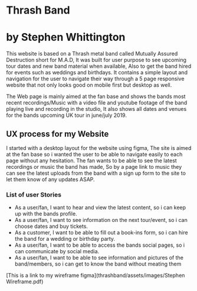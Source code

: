 # Thrash Band

# by Stephen Whittington

This website is based on a Thrash metal band called Mutually Assured Destruction short for M.A.D, It was built for user purpose to see upcoming
tour dates and new band material when available, Also to get the band hired for events such as weddings and birthdays. It contains a simple layout and navigation
for the user to navigate their way through a 5 page responsive website that not only looks good on mobile first but desktop as well.

The Web page is mainly aimed at the fan base and shows the bands most recent recordings/Music with a video file and youtube footage of the band playing live and
recording in the studio, It also shows all dates and venues for the bands upcoming UK tour in june/july 2019. 

## UX process for my Website

I started with a desktop layout for the website using figma, The site is aimed at the fan base so i wanted the user to be able to navigate easily
to each page without any hesitation. The fan wants to be able to see the latest recordings or music the band has made, So by a page link to music they can see
the latest uploads from the band with a sign up form to the site to let them know of any updates ASAP.

### List of user Stories

* As a user/fan, I want to hear and view the latest content, so i can keep up with the bands profile.
* As a user/fan, I want to see information on the next tour/event, so i can choose dates and buy tickets.
* As a customer, I want to be able to fill out a book-ins form, so i can hire the band for a wedding or birthday party.
* As a user/fan, I want to be able to access the bands social pages, so i can communicate by social media.
* As a user/fan, I want to be able to see information and pictures of the band/members, so i can get to know the band without meating them

[This is a link to my wireframe figma](thrashband/assets/images/Stephen Wireframe.pdf)
